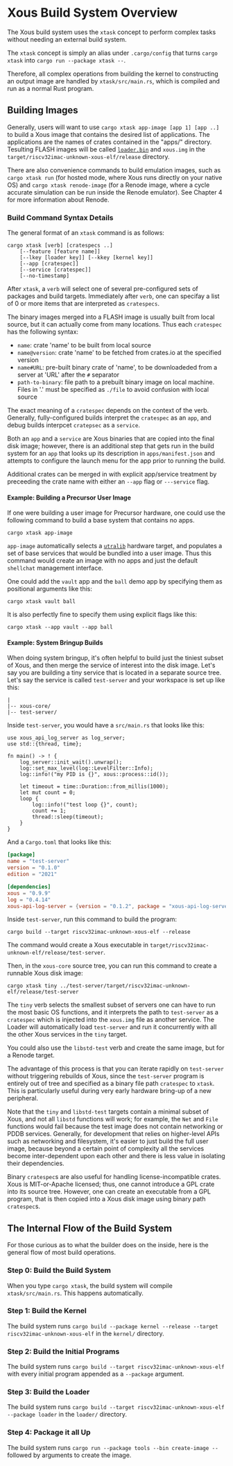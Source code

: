 # Xous Build System Overview

The Xous build system uses the `xtask` concept to perform complex tasks without needing an external build system.

The `xtask` concept is simply an alias under `.cargo/config` that turns `cargo xtask` into `cargo run --package xtask --`.

Therefore, all complex operations from building the kernel to constructing an output image are handled by `xtask/src/main.rs`, which is compiled and run as a normal Rust program.

## Building Images

Generally, users will want to use `cargo xtask app-image [app 1] [app ..]` to build a Xous image that contains the desired list of applications. The applications are the names of crates contained in the "apps/" directory. Tesulting FLASH images will be called [`loader.bin`](ch05-02-loader.md) and `xous.img` in the `target/riscv32imac-unknown-xous-elf/release` directory.

There are also convenience commands to build emulation images, such as `cargo xtask run` (for hosted mode, where Xous runs directly on your native OS) and `cargo xtask renode-image` (for a Renode image, where a cycle accurate simulation can be run inside the Renode emulator). See Chapter 4 for more information about Renode.

### Build Command Syntax Details

The general format of an `xtask` command is as follows:

```text
cargo xtask [verb] [cratespecs ..]
    [--feature [feature name]]
    [--lkey [loader key]] [--kkey [kernel key]]
    [--app [cratespec]]
    [--service [cratespec]]
    [--no-timestamp]
```

After `xtask`, a `verb` will select one of several pre-configured sets of packages and build targets. Immediately after `verb`, one can specifay a list of 0 or more items that are interpreted as `cratespecs`.

The binary images merged into a FLASH image is usually built from local source, but it can actually come from many locations. Thus each `cratespec` has the following syntax:
- `name`: crate 'name' to be built from local source
- `name@version`: crate 'name' to be fetched from crates.io at the specified version
- `name#URL`: pre-built binary crate of 'name', to be downloadeded from a server at 'URL' after the `#` separator
- `path-to-binary`: file path to a prebuilt binary image on local machine. Files in '.' must be specified as `./file` to avoid confusion with local source

The exact meaning of a `cratespec` depends on the context of the verb. Generally, fully-configured builds interpret the `cratespec` as an `app`, and debug builds interpcet `cratepsec` as a `service`.

Both an `app` and a `service` are Xous binaries that are copied into the final disk image; however, there is an additional step that gets run in the build system for an `app` that looks up its description in `apps/manifest.json` and attempts to configure the launch menu for the app prior to running the build.

Additional crates can be merged in with explicit app/service treatment by preceeding the crate name with either an `--app` flag or `---service` flag.

#### Example: Building a Precursor User Image

If one were building a user image for Precursor hardware, one could use the following command to build a base system that contains no apps.

`cargo xtask app-image`

`app-image` automatically selects a [`utralib`](ch06-03-target-specification.md) hardware target, and populates a set of base services that would be bundled into a user image. Thus this command would create an image with no apps and just the default `shellchat` management interface.

One could add the `vault` app and the `ball` demo app by specifying them as positional arguments like this:

`cargo xtask vault ball`

It is also perfectly fine to specify them using explicit flags like this:

`cargo xtask --app vault --app ball`

#### Example: System Bringup Builds

When doing system bringup, it's often helpful to build just the tiniest subset of Xous, and then merge the service of interest into the disk image. Let's say you are building a tiny service that is located in a separate source tree. Let's say the service is called `test-server` and your workspace is set up like this:

```text
|
|-- xous-core/
|-- test-server/
```

Inside `test-server`, you would have a `src/main.rs` that looks like this:

```rust,noplayground,ignore
use xous_api_log_server as log_server;
use std::{thread, time};

fn main() -> ! {
    log_server::init_wait().unwrap();
    log::set_max_level(log::LevelFilter::Info);
    log::info!("my PID is {}", xous::process::id());

    let timeout = time::Duration::from_millis(1000);
    let mut count = 0;
    loop {
        log::info!("test loop {}", count);
        count += 1;
        thread::sleep(timeout);
    }
}
```

And a `Cargo.toml` that looks like this:
```toml
[package]
name = "test-server"
version = "0.1.0"
edition = "2021"

[dependencies]
xous = "0.9.9"
log = "0.4.14"
xous-api-log-server = {version = "0.1.2", package = "xous-api-log-server"}

```

Inside `test-server`, run this command to build the program:

`cargo build --target riscv32imac-unknown-xous-elf --release`

The command would create a Xous executable in `target/riscv32imac-unknown-elf/release/test-server`.

Then, in the `xous-core` source tree, you can run this command to create a runnable Xous disk image:

`cargo xtask tiny ../test-server/target/riscv32imac-unknown-elf/release/test-server`

The `tiny` verb selects the smallest subset of servers one can have to run the most basic OS functions, and it interprets the path to `test-server` as a `cratespec` which is injected into the `xous.img` file as another service. The Loader will automatically load `test-server` and run it concurrently with all the other Xous services in the `tiny` target.

You could also use the `libstd-test` verb and create the same image, but for a Renode target.

The advantage of this process is that you can iterate rapidly on `test-server` without triggering rebuilds of Xous, since the `test-server` program is entirely out of tree and specified as a binary file path `cratespec` to `xtask`. This is particularly useful during very early hardware bring-up of a new peripheral.

Note that the `tiny` and `libstd-test` targets contain a minimal subset of Xous, and not all `libstd` functions will work; for example, the `Net` and `File` functions would fail because the test image does not contain networking or PDDB services. Generally, for development that relies on higher-level APIs such as networking and filesystem, it's easier to just build the full user image, because beyond a certain point of complexity all the services become inter-dependent upon each other and there is less value in isolating their dependencies.

Binary `cratespec`s are also useful for handling license-incompatible crates. Xous is MIT-or-Apache licensed; thus, one cannot introduce a GPL crate into its source tree. However, one can create an executable from a GPL program, that is then copied into a Xous disk image using binary path `cratespec`s.

## The Internal Flow of the Build System

For those curious as to what the builder does on the inside, here is the general flow of most build operations.

### Step 0: Build the Build System

When you type `cargo xtask`, the build system will compile `xtask/src/main.rs`. This happens automatically.

### Step 1: Build the Kernel

The build system runs `cargo build --package kernel --release --target riscv32imac-unknown-xous-elf` in the `kernel/` directory.

### Step 2: Build the Initial Programs

The build system runs `cargo build --target riscv32imac-unknown-xous-elf` with every initial program appended as a `--package` argument.

### Step 3: Build the Loader

The build system runs `cargo build --target riscv32imac-unknown-xous-elf --package loader` in the `loader/` directory.

### Step 4: Package it all Up

The build system runs `cargo run --package tools --bin create-image --` followed by arguments to create the image.

